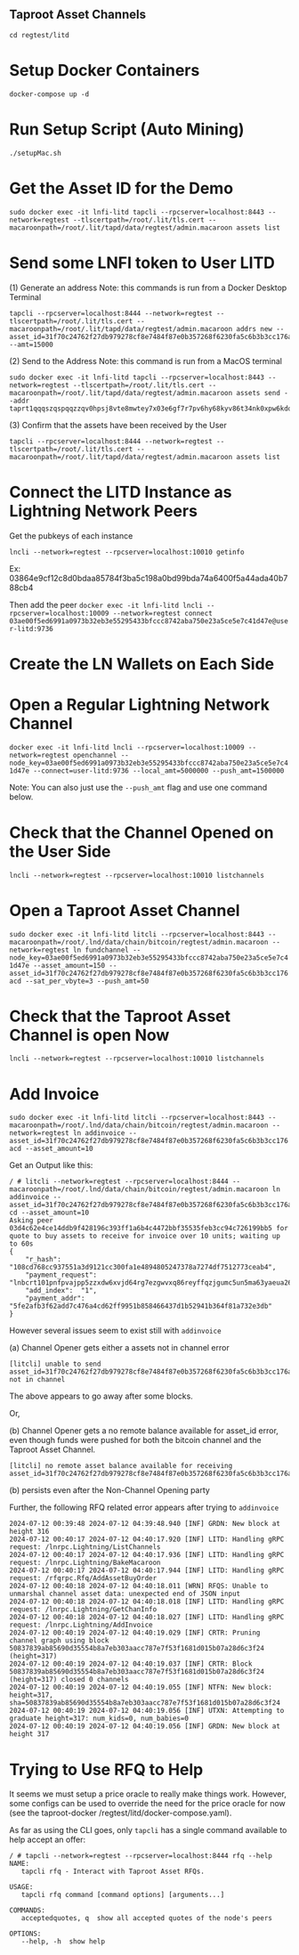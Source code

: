 ## Taproot Asset Channels
`cd regtest/litd`
# Setup Docker Containers
`docker-compose up -d`

# Run Setup Script (Auto Mining)
`./setupMac.sh`

# Get the Asset ID for the Demo
`sudo docker exec -it lnfi-litd tapcli --rpcserver=localhost:8443 --network=regtest --tlscertpath=/root/.lit/tls.cert --macaroonpath=/root/.lit/tapd/data/regtest/admin.macaroon assets list`



# Send some LNFI token to User LITD

(1) Generate an address
Note: this commands is run from a Docker Desktop Terminal

```
tapcli --rpcserver=localhost:8444 --network=regtest --tlscertpath=/root/.lit/tls.cert --macaroonpath=/root/.lit/tapd/data/regtest/admin.macaroon addrs new --asset_id=31f70c24762f27db979278cf8e7484f87e0b357268f6230fa5c6b3b3cc176acd --amt=15000
```

(2) Send to the Address
Note: this command is run from a MacOS terminal

```
sudo docker exec -it lnfi-litd tapcli --rpcserver=localhost:8443 --network=regtest --tlscertpath=/root/.lit/tls.cert --macaroonpath=/root/.lit/tapd/data/regtest/admin.macaroon assets send --addr taprt1qqqszqspqqzzqv0hpsj8vte8mwtey7x03e6gf7r7pv6hy68kyv86t34nk0xpw6kdq5ss877pms5e6j5l28nd2h606we66w9svzc56qatzleem6ulxkhunj0xqcss9f8ycwwvcrdehz40c37g69hyw76z0tu5fshfqcqfgwx5e8pzxee6pqssyeduhrlwheu0qa4jz60relhtuls03xt0d8rtku8d0t04r5eag4axpgpl6w5cpshksctndpkkz6tv8ghj7mtpd9kxymmc9e6x2undd9hxzmpwd35kw6r5de5kueeww3hkgcte8g6rgvchz364e
```

(3) Confirm that the assets have been received by the User
```
tapcli --rpcserver=localhost:8444 --network=regtest --tlscertpath=/root/.lit/tls.cert --macaroonpath=/root/.lit/tapd/data/regtest/admin.macaroon assets list
```

# Connect the LITD Instance as Lightning Network Peers
Get the pubkeys of each instance

`lncli --network=regtest --rpcserver=localhost:10010 getinfo`

Ex:
03864e9cf12c8d0bdaa85784f3ba5c198a0bd99bda74a6400f5a44ada40b788cb4

Then add the peer
`docker exec -it lnfi-litd lncli --rpcserver=localhost:10009 --network=regtest connect 03ae00f5ed6991a0973b32eb3e55295433bfccc8742aba750e23a5ce5e7c41d47e@user-litd:9736`

# Create the LN Wallets on Each Side

# Open a Regular Lightning Network Channel
`docker exec -it lnfi-litd lncli --rpcserver=localhost:10009 --network=regtest openchannel --node_key=03ae00f5ed6991a0973b32eb3e55295433bfccc8742aba750e23a5ce5e7c41d47e --connect=user-litd:9736 --local_amt=5000000 --push_amt=1500000`

Note: You can also just use the `--push_amt` flag and use one command below.

# Check that the Channel Opened on the User Side
```
lncli --network=regtest --rpcserver=localhost:10010 listchannels
```

# Open a Taproot Asset Channel

`sudo docker exec -it lnfi-litd litcli --rpcserver=localhost:8443 --macaroonpath=/root/.lnd/data/chain/bitcoin/regtest/admin.macaroon --network=regtest ln fundchannel --node_key=03ae00f5ed6991a0973b32eb3e55295433bfccc8742aba750e23a5ce5e7c41d47e --asset_amount=150 --asset_id=31f70c24762f27db979278cf8e7484f87e0b357268f6230fa5c6b3b3cc176acd --sat_per_vbyte=3 --push_amt=50`

# Check that the Taproot Asset Channel is open Now
```
lncli --network=regtest --rpcserver=localhost:10010 listchannels
```

# Add Invoice
`sudo docker exec -it lnfi-litd litcli --rpcserver=localhost:8443 --macaroonpath=/root/.lnd/data/chain/bitcoin/regtest/admin.macaroon --network=regtest ln addinvoice --asset_id=31f70c24762f27db979278cf8e7484f87e0b357268f6230fa5c6b3b3cc176acd --asset_amount=10`

Get an Output like this:
```
/ # litcli --network=regtest --rpcserver=localhost:8444 --macaroonpath=/root/.lnd/data/chain/bitcoin/regtest/admin.macaroon ln addinvoice --asset_id=31f70c24762f27db979278cf8e7484f87e0b357268f6230fa5c6b3b3cc176a
cd --asset_amount=10
Asking peer 03d4c62e4ce14ddb9f428196c393ff1a6b4c4472bbf35535feb3cc94c726199bb5 for quote to buy assets to receive for invoice over 10 units; waiting up to 60s
{
    "r_hash":  "108cd768cc937551a3d9121cc300fa1e4894805247378a7274df7512773ceab4",
    "payment_request":  "lnbcrt101pnfpvajpp5zzxdw6xvjd64rg7ezgwvxq86reyffqzjgumc5un5ma63yaeua26qdqqcqzzsxqzpurzjq02vvtjvu9xah86zsxtv8yllrf45c3rjh0e42d07k0xff3exrxdm22gl96j36m6flsqqqqlgqqqqqqgq2qsp5tl32lvlk9twhc3m2fntzl7v4rwzcgejr05d499qmxe8crfeju0ds9qxpqysgqvr3hqfafhlzkzvtmjs7y7zq5hqemqxje0hayzyl3rxay6pa73u0rpsdssr4gspm4chxjnz7qpjnnwgw0zpg8tmmu999dy763u7d0x5cpydf34z",
    "add_index":  "1",
    "payment_addr":  "5fe2afb3f62add7c476a4cd62ff9951b858466437d1b52941b364f81a732e3db"
}
```

However several issues seem to exist still with `addinvoice`

(a) Channel Opener gets either a assets not in channel error

```
[litcli] unable to send asset_id=31f70c24762f27db979278cf8e7484f87e0b357268f6230fa5c6b3b3cc176acd, not in channel
```

The above appears to go away after some blocks.

Or, 

(b) Channel Opener gets a no remote balance available for asset_id error, even though
funds were pushed for both the bitcoin channel and the Taproot Asset Channel.

```
[litcli] no remote asset balance available for receiving asset_id=31f70c24762f27db979278cf8e7484f87e0b357268f6230fa5c6b3b3cc176acd
```

(b) persists even after the Non-Channel Opening party 

Further, the following RFQ related error appears after trying to `addinvoice`

```
2024-07-12 00:39:48 2024-07-12 04:39:48.940 [INF] GRDN: New block at height 316
2024-07-12 00:40:17 2024-07-12 04:40:17.920 [INF] LITD: Handling gRPC request: /lnrpc.Lightning/ListChannels
2024-07-12 00:40:17 2024-07-12 04:40:17.936 [INF] LITD: Handling gRPC request: /lnrpc.Lightning/BakeMacaroon
2024-07-12 00:40:17 2024-07-12 04:40:17.944 [INF] LITD: Handling gRPC request: /rfqrpc.Rfq/AddAssetBuyOrder
2024-07-12 00:40:18 2024-07-12 04:40:18.011 [WRN] RFQS: Unable to unmarshal channel asset data: unexpected end of JSON input
2024-07-12 00:40:18 2024-07-12 04:40:18.018 [INF] LITD: Handling gRPC request: /lnrpc.Lightning/GetChanInfo
2024-07-12 00:40:18 2024-07-12 04:40:18.027 [INF] LITD: Handling gRPC request: /lnrpc.Lightning/AddInvoice
2024-07-12 00:40:19 2024-07-12 04:40:19.029 [INF] CRTR: Pruning channel graph using block 50837839ab85690d35554b8a7eb303aacc787e7f53f1681d015b07a28d6c3f24 (height=317)
2024-07-12 00:40:19 2024-07-12 04:40:19.037 [INF] CRTR: Block 50837839ab85690d35554b8a7eb303aacc787e7f53f1681d015b07a28d6c3f24 (height=317) closed 0 channels
2024-07-12 00:40:19 2024-07-12 04:40:19.055 [INF] NTFN: New block: height=317, sha=50837839ab85690d35554b8a7eb303aacc787e7f53f1681d015b07a28d6c3f24
2024-07-12 00:40:19 2024-07-12 04:40:19.056 [INF] UTXN: Attempting to graduate height=317: num_kids=0, num_babies=0
2024-07-12 00:40:19 2024-07-12 04:40:19.056 [INF] GRDN: New block at height 317
```

# Trying to Use RFQ to Help
It seems we must setup a price oracle to really make things work. However, some configs can be used to override the need for the price oracle for now (see the taproot-docker /regtest/litd/docker-compose.yaml).

As far as using the CLI goes, only `tapcli` has a single command available to help accept an offer:

```
/ # tapcli --network=regtest --rpcserver=localhost:8444 rfq --help
NAME:
   tapcli rfq - Interact with Taproot Asset RFQs.

USAGE:
   tapcli rfq command [command options] [arguments...]

COMMANDS:
   acceptedquotes, q  show all accepted quotes of the node's peers

OPTIONS:
   --help, -h  show help
```